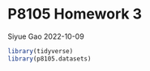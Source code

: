 P8105 Homework 3
================
Siyue Gao
2022-10-09

``` r
library(tidyverse)
library(p8105.datasets)
```
